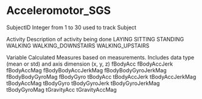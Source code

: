 Acceleromotor_SGS
=================

SubjectID 
	Integer from 1 to 30 used to track Subject 
		
Activity
	Description of activity being done
		LAYING
		SITTING
		STANDING
		WALKING
		WALKING_DOWNSTAIRS
		WALKING_UPSTAIRS

Variable
	Calculated Measures based on measurements. Includes data type (mean or std) and axis dimension (x, y, z)
		fBodyAcc
		fBodyAccJerk
		fBodyAccMag
		fBodyBodyAccJerkMag
		fBodyBodyGyroJerkMag
		fBodyBodyGyroMag
		fBodyGyro
		tBodyAcc
		tBodyAccJerk
		tBodyAccJerkMag
		tBodyAccMag
		tBodyGyro
		tBodyGyroJerk
		tBodyGyroJerkMag
		tBodyGyroMag
		tGravityAcc
		tGravityAccMag
